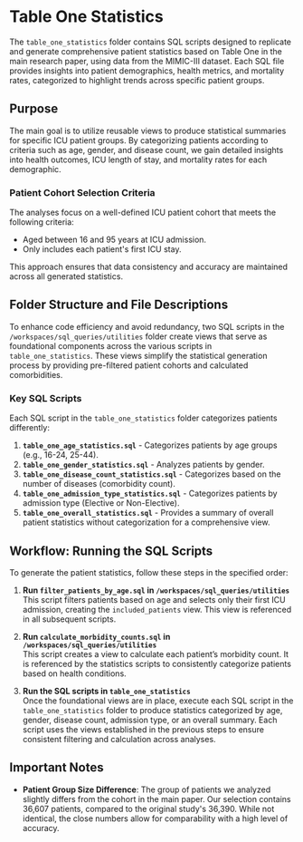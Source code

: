 # Table One Statistics

The `table_one_statistics` folder contains SQL scripts designed to replicate and generate comprehensive patient statistics based on Table One in the main research paper, using data from the MIMIC-III dataset. Each SQL file provides insights into patient demographics, health metrics, and mortality rates, categorized to highlight trends across specific patient groups.

## Purpose

The main goal is to utilize reusable views to produce statistical summaries for specific ICU patient groups. By categorizing patients according to criteria such as age, gender, and disease count, we gain detailed insights into health outcomes, ICU length of stay, and mortality rates for each demographic.

### Patient Cohort Selection Criteria

The analyses focus on a well-defined ICU patient cohort that meets the following criteria:
- Aged between 16 and 95 years at ICU admission.
- Only includes each patient's first ICU stay.

This approach ensures that data consistency and accuracy are maintained across all generated statistics.

## Folder Structure and File Descriptions

To enhance code efficiency and avoid redundancy, two SQL scripts in the `/workspaces/sql_queries/utilities` folder create views that serve as foundational components across the various scripts in `table_one_statistics`. These views simplify the statistical generation process by providing pre-filtered patient cohorts and calculated comorbidities.

### Key SQL Scripts

Each SQL script in the `table_one_statistics` folder categorizes patients differently:

1. **`table_one_age_statistics.sql`** - Categorizes patients by age groups (e.g., 16-24, 25-44).
2. **`table_one_gender_statistics.sql`** - Analyzes patients by gender.
3. **`table_one_disease_count_statistics.sql`** - Categorizes based on the number of diseases (comorbidity count).
4. **`table_one_admission_type_statistics.sql`** - Categorizes patients by admission type (Elective or Non-Elective).
5. **`table_one_overall_statistics.sql`** - Provides a summary of overall patient statistics without categorization for a comprehensive view.

## Workflow: Running the SQL Scripts

To generate the patient statistics, follow these steps in the specified order:

1. **Run `filter_patients_by_age.sql` in `/workspaces/sql_queries/utilities`**  
   This script filters patients based on age and selects only their first ICU admission, creating the `included_patients` view. This view is referenced in all subsequent scripts.

2. **Run `calculate_morbidity_counts.sql` in `/workspaces/sql_queries/utilities`**  
   This script creates a view to calculate each patient’s morbidity count. It is referenced by the statistics scripts to consistently categorize patients based on health conditions.

3. **Run the SQL scripts in `table_one_statistics`**  
   Once the foundational views are in place, execute each SQL script in the `table_one_statistics` folder to produce statistics categorized by age, gender, disease count, admission type, or an overall summary. Each script uses the views established in the previous steps to ensure consistent filtering and calculation across analyses.

## Important Notes

- **Patient Group Size Difference**: The group of patients we analyzed slightly differs from the cohort in the main paper. Our selection contains 36,607 patients, compared to the original study's 36,390. While not identical, the close numbers allow for comparability with a high level of accuracy.
